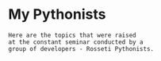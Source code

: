 # My Pythonists
    Here are the topics that were raised 
    at the constant seminar conducted by a 
    group of developers - Rosseti Pythonists.
